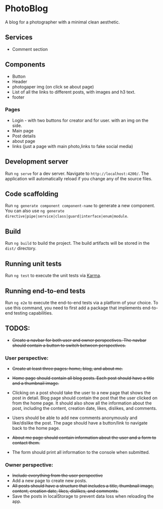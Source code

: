 # PhotoBlog

A blog for a photographer with a minimal clean aesthetic.

## Services
- Comment section

## Components
- Button
- Header
- photogaper img (on click se about page)
- List of all the links to different posts, with images and h3 text.
- footer


### Pages
- Login - with two buttons for creator and for user. with an img on the side.
- Main page
- Post details
- about page
- links (just a page with main photo,links to fake social media)


## Development server

Run `ng serve` for a dev server. Navigate to `http://localhost:4200/`. The application will automatically reload if you change any of the source files.

## Code scaffolding

Run `ng generate component component-name` to generate a new component. You can also use `ng generate directive|pipe|service|class|guard|interface|enum|module`.

## Build

Run `ng build` to build the project. The build artifacts will be stored in the `dist/` directory.

## Running unit tests

Run `ng test` to execute the unit tests via [Karma](https://karma-runner.github.io).

## Running end-to-end tests

Run `ng e2e` to execute the end-to-end tests via a platform of your choice. To use this command, you need to first add a package that implements end-to-end testing capabilities.


## TODOS:

* ~~Create a navbar for both user and owner perspectives. The navbar should contain a button to switch between perspectives.~~

### User perspective:
* ~~Create at least three pages: home, blog, and about me.~~

* ~~Home page should contain all blog posts. Each post should have a title and a thumbnail image.~~

* Clicking on a post should take the user to a new page that shows the post in detail.
Blog page should contain the post that the user clicked on from the home page. It should also show all the information about the post, including the content, creation date, likes, dislikes, and comments. 

* Users should be able to add new comments anonymously and like/dislike the post. The page should have a button/link to navigate back to the home page.

* ~~About me page should contain information about the user and a form to contact them.~~
* The form should print all information to the console when submitted. 

### Owner perspective:
* ~~Include everything from the user perspective~~
* Add a new page to create new posts.
* ~~All posts should have a structure that includes a title, thumbnail image, content, creation date, likes, dislikes, and comments.~~
* Save the posts in localStorage to prevent data loss when reloading the app.

